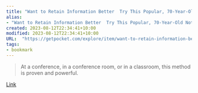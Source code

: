 ```yaml
---
title: "Want to Retain Information Better  Try This Popular, 70-Year-Old Note-Taking Method"
alias:
- "Want to Retain Information Better  Try This Popular, 70-Year-Old Note-Taking Method"
created: 2023-08-12T22:34:41+10:00
modified: 2023-08-12T22:34:41+10:00
URL:  "https://getpocket.com/explore/item/want-to-retain-information-better-try-this-popular-70-year-old-note-taking-method"
tags:
- bookmark
---
```


> At a conference, in a conference room, or in a classroom, this method is proven and powerful.

[Link](https://getpocket.com/explore/item/want-to-retain-information-better-try-this-popular-70-year-old-note-taking-method)

